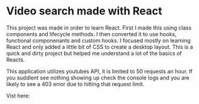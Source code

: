 Video search made with React
====================

This project was made in order to learn React. First I made this using class components and lifecycle methods. I then converted it to use hooks, functional componenants and custom hooks. 
I focused mostly on learning React and only added a little bit of CSS to create a desktop layout. This is a quick and dirty project but helped me understand a lot of the basics of Reacts. 

This application utilizes youtubes API, it is limited to 50 requests an hour. If you suddlent see nothing showing up check the console logs and you are likely to see a 403 error due to hitting that request limit. 

Vist here:
